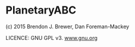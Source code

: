 PlanetaryABC
============

(c) 2015 Brendon J. Brewer, Dan Foreman-Mackey

LICENCE: GNU GPL v3. www.gnu.org

